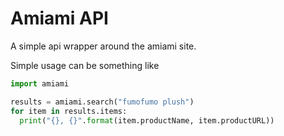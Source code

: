 # Amiami API

A simple api wrapper around the amiami site.

Simple usage can be something like

```python
import amiami

results = amiami.search("fumofumo plush")
for item in results.items:
  print("{}, {}".format(item.productName, item.productURL))
```
